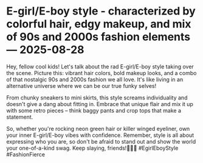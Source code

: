# E-girl/E-boy style - characterized by colorful hair, edgy makeup, and mix of 90s and 2000s fashion elements — 2025-08-28

Hey, fellow cool kids! Let's talk about the rad E-girl/E-boy style taking over the scene. Picture this: vibrant hair colors, bold makeup looks, and a combo of that nostalgic 90s and 2000s fashion we all love. It's like living in an alternative universe where we can be our true funky selves!

From chunky sneakers to mini skirts, this style screams individuality and doesn't give a dang about fitting in. Embrace that unique flair and mix it up with some retro pieces – think baggy pants and crop tops that make a statement.

So, whether you're rocking neon green hair or killer winged eyeliner, own your inner E-girl/E-boy vibes with confidence. Remember, style is all about expressing who you are, so don't be afraid to stand out and show the world your one-of-a-kind swag. Keep slaying, friends!✌🏼💥 #EgirlEboyStyle #FashionFierce